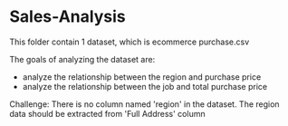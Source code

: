 # Sales-Analysis

This folder contain 1 dataset, which is ecommerce purchase.csv

The goals of analyzing the dataset are:
- analyze the relationship between the region and purchase price
- analyze the relationship between the job and total purchase price

Challenge:
There is no column named 'region' in the dataset. The region data should be extracted from 'Full Address' column 
